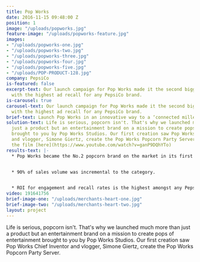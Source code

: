 ```yaml
---
title: Pop Works
date: 2016-11-15 09:48:00 Z
position: 1
image: "/uploads/popworks.jpg"
feature-image: "/uploads/popworks-feature.jpg"
images:
- "/uploads/popworks-one.jpg"
- "/uploads/popworks-two.jpg"
- "/uploads/popworks-three.jpg"
- "/uploads/popworks-four.jpg"
- "/uploads/popworks-five.jpg"
- "/uploads/POP-PRODUCT-128.jpg"
company: PepsiCo
is-featured: false
excerpt-text: Our launch campaign for Pop Works made it the second biggest popcorn
  with the highest ad recall for any PepsiCo brand.
is-carousel: true
carousel-text: Our launch campaign for Pop Works made it the second biggest popcorn
  with the highest ad recall for any PepsiCo brand.
brief-text: Launch Pop Works in an innovative way to a ‘connected millennial’ audience
solution-text: Life is serious, popcorn isn't. That's why we launched much more than
  just a product but an entertainment brand on a mission to create pops of entertainment
  brought to you by Pop Works Studios. Our first creation saw Pop Works Chief Inventor
  and vlogger, Simone Giertz, create the Pop Works Popcorn Party Server. Check out
  the film [here](https://www.youtube.com/watch?v=ganP9DQhYTo)
results-text: |-
  * Pop Works became the No.2 popcorn brand on the market in its first week.


  * 90% of sales volume was incremental to the category.


  * ROI for engagement and recall rates is the highest amongst any PepsiCo brand to date.
video: 191641756
brief-image-one: "/uploads/merchants-heart-one.jpg"
brief-image-two: "/uploads/merchants-heart-two.jpg"
layout: project
---
```


Life is serious, popcorn isn't. That's why we launched much more than just a product but an entertainment brand on a mission to create pops of entertainment brought to you by Pop Works Studios. Our first creation saw Pop Works Chief Inventor and vlogger, Simone Giertz, create the Pop Works Popcorn Party Server.